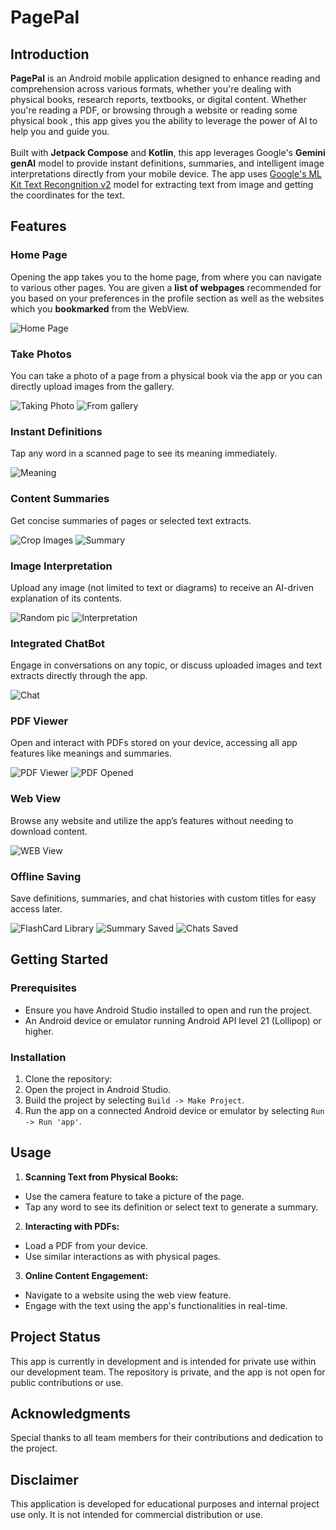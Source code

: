 # PagePal

## Introduction
**PagePal** is an Android mobile application designed to enhance reading and comprehension across various formats, whether you're dealing with physical books, research reports, textbooks, or digital content.
Whether you're reading a PDF, or browsing through a website or reading some physical book , this app gives you the ability to leverage the power of AI to help you and guide you. 
<br/>
<br/>
Built with **Jetpack Compose** and **Kotlin**, this app leverages Google's **Gemini genAI** model to provide instant definitions, summaries, and intelligent image interpretations directly from your mobile device. The app uses [Google's ML Kit Text Recongnition v2](https://developers.google.com/ml-kit/vision/text-recognition/v2) model for extracting text from image and getting the coordinates for the text.

## Features

### Home Page
Opening the app takes you to the home page, from where you can navigate to various other pages. You are given a **list of webpages** recommended for you based on your preferences in the profile section as well as the websites which you **bookmarked** from the WebView.

![Home Page](images/homepage_3.jpg)

### Take Photos
You can take a photo of a page from a physical book via the app or you can directly upload images from the gallery.

![Taking Photo](images/take_photo_3.jpg)     ![From gallery](images/photosfromgallary_3.jpg)

### Instant Definitions
Tap any word in a scanned page to see its meaning immediately.

![Meaning](images/instant_word_meaning_3.jpg)

### Content Summaries
Get concise summaries of pages or selected text extracts.

![Crop Images](images/crop_portion_3.jpg)       ![Summary](images/summary_3.jpg)

### Image Interpretation
Upload any image (not limited to text or diagrams) to receive an AI-driven explanation of its contents.

![Random pic](images/random_pic_3.jpg)     ![Interpretation](images/random_pic_interpretation_3.jpg)

### Integrated ChatBot
Engage in conversations on any topic, or discuss uploaded images and text extracts directly through the app.

![Chat](images/chatbotwithimage_3.jpg)

### PDF Viewer
Open and interact with PDFs stored on your device, accessing all app features like meanings and summaries.

![PDF Viewer](images/pdf_viewer_3.jpg)       ![PDF Opened](images/pdf_opened_3.jpg)

### Web View
Browse any website and utilize the app’s features without needing to download content.

![WEB View](images/web_view_3.jpg)

### Offline Saving
Save definitions, summaries, and chat histories with custom titles for easy access later.

![FlashCard Library](images/flashcard_lib_where_meaning_stored_3.jpg)    ![Summary Saved](images/summaries_saved_3.jpg)    ![Chats Saved](images/save_the_chats_3.jpg)


## Getting Started

### Prerequisites
- Ensure you have Android Studio installed to open and run the project.
- An Android device or emulator running Android API level 21 (Lollipop) or higher.

### Installation
1. Clone the repository:
2. Open the project in Android Studio.
3. Build the project by selecting `Build -> Make Project`.
4. Run the app on a connected Android device or emulator by selecting `Run -> Run 'app'`.

## Usage
1. **Scanning Text from Physical Books:**
- Use the camera feature to take a picture of the page.
- Tap any word to see its definition or select text to generate a summary.

2. **Interacting with PDFs:**
- Load a PDF from your device.
- Use similar interactions as with physical pages.

3. **Online Content Engagement:**
- Navigate to a website using the web view feature.
- Engage with the text using the app's functionalities in real-time.
  
## Project Status
This app is currently in development and is intended for private use within our development team. The repository is private, and the app is not open for public contributions or use.

## Acknowledgments
Special thanks to all team members for their contributions and dedication to the project.

## Disclaimer
This application is developed for educational purposes and internal project use only. It is not intended for commercial distribution or use.

